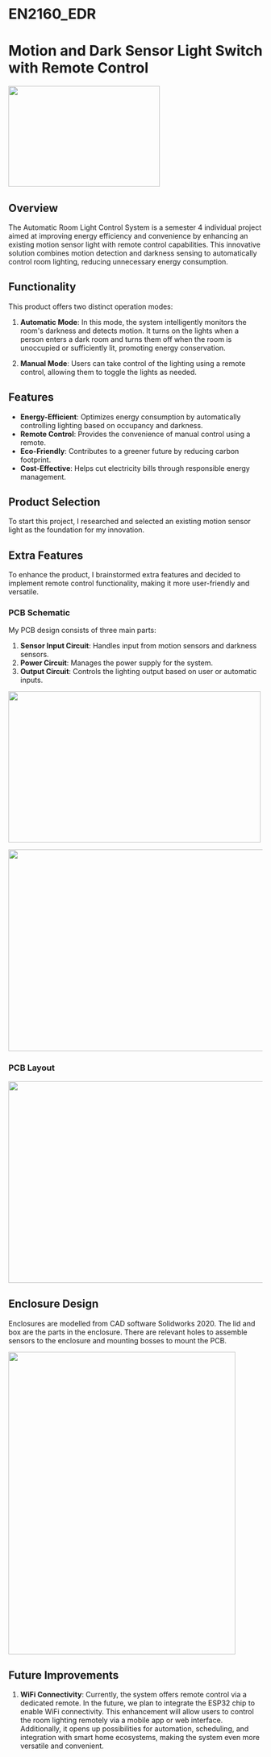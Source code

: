 # EN2160_EDR
# Motion and Dark Sensor Light Switch with Remote Control

<p><img src="https://github.com/Thulani0/EN2160_EDR/assets/129428203/18e09954-d06a-4768-a3b8-299961bf4ef2.png"  width="300" height="200"></p>

## Overview

The Automatic Room Light Control System is a semester 4 individual project aimed at improving energy efficiency and convenience by enhancing an existing motion sensor light with remote control capabilities. This innovative solution combines motion detection and darkness sensing to automatically control room lighting, reducing unnecessary energy consumption.

## Functionality

This product offers two distinct operation modes:

1. **Automatic Mode**: In this mode, the system intelligently monitors the room's darkness and detects motion. It turns on the lights when a person enters a dark room and turns them off when the room is unoccupied or sufficiently lit, promoting energy conservation.

2. **Manual Mode**: Users can take control of the lighting using a remote control, allowing them to toggle the lights as needed.

## Features

- **Energy-Efficient**: Optimizes energy consumption by automatically controlling lighting based on occupancy and darkness.
- **Remote Control**: Provides the convenience of manual control using a remote.
- **Eco-Friendly**: Contributes to a greener future by reducing carbon footprint.
- **Cost-Effective**: Helps cut electricity bills through responsible energy management.

## Product Selection

To start this project, I researched and selected an existing motion sensor light as the foundation for my innovation.

## Extra Features

To enhance the product, I brainstormed extra features and decided to implement remote control functionality, making it more user-friendly and versatile.

### PCB Schematic

My PCB design consists of three main parts:

1. **Sensor Input Circuit**: Handles input from motion sensors and darkness sensors.
2. **Power Circuit**: Manages the power supply for the system.
3. **Output Circuit**: Controls the lighting output based on user or automatic inputs.

<p><img src="https://github.com/Thulani0/EN2160_EDR/assets/129428203/ad94bcd3-a6ae-49c3-9b57-ecc4bd7d21d5.png"  width="500" height="300"></p>

<p><img src="https://github.com/Thulani0/EN2160_EDR/assets/129428203/91b21a0b-7591-414c-9815-bd43886b43ca.png"  width="600" height="400"></p>

### PCB Layout

<p><img src="https://github.com/Thulani0/EN2160_EDR/assets/129428203/d05bafd7-3da5-4c27-8fca-2c7d47a2e680.png"  width="800" height="400"></p>


## Enclosure Design

Enclosures are modelled from CAD software Solidworks 2020. The lid and box are the parts in the enclosure. There are relevant holes to assemble sensors to the enclosure and mounting bosses to mount the PCB.

<p><img src="https://github.com/Thulani0/EN2160_EDR/assets/129428203/4a6f7ca3-f19d-47b0-8c55-e1ac1c102fb6.png"  width="450" height="600"></p>

## Future Improvements

1. **WiFi Connectivity**: Currently, the system offers remote control via a dedicated remote. In the future, we plan to integrate the ESP32 chip to enable WiFi connectivity. This enhancement will allow users to control the room lighting remotely via a mobile app or web interface. Additionally, it opens up possibilities for automation, scheduling, and integration with smart home ecosystems, making the system even more versatile and convenient.


